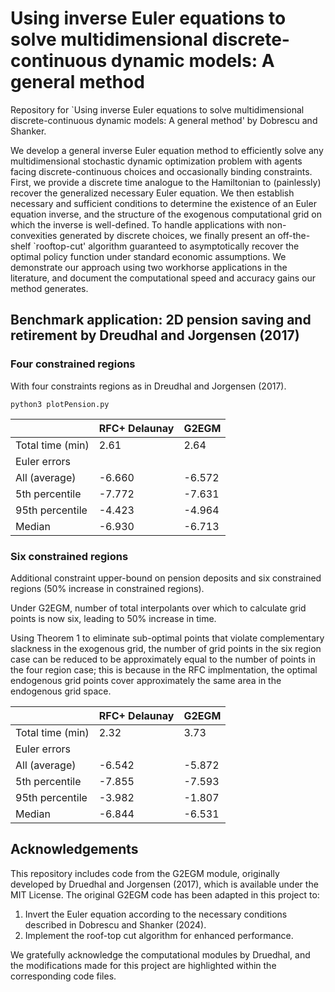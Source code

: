 # Using inverse Euler equations to solve multidimensional discrete-continuous dynamic models: A general method
Repository for `Using inverse Euler equations to solve multidimensional discrete-continuous dynamic models: A general method'  by Dobrescu and Shanker. 

We develop a general inverse Euler equation method to efficiently solve any multidimensional stochastic dynamic optimization problem with agents facing discrete-continuous choices and occasionally binding constraints. First, we provide a discrete time analogue to the Hamiltonian to (painlessly) recover the generalized necessary Euler equation. We then establish necessary and sufficient conditions to determine the existence of an Euler equation inverse, and the structure of the exogenous computational grid on which the inverse is well-defined. To handle applications with non-convexities generated by discrete choices, we finally present an off-the-shelf `rooftop-cut' algorithm guaranteed to asymptotically recover the optimal policy function under standard economic assumptions. We demonstrate our approach using two workhorse applications in the literature, and document the computational speed and accuracy gains our method generates.

## Benchmark application: 2D pension saving and retirement by Dreudhal and Jorgensen (2017)

### Four constrained regions 

With four constraints regions as in Dreudhal and Jorgensen (2017). 

```
python3 plotPension.py
``` 

<center>

|                   | RFC+ Delaunay | G2EGM |
|-------------------|---------------|-------|
| Total time (min)  | 2.61          | 2.64  |
| Euler errors      |               |       |
| All (average)     | -6.660        |-6.572 |
| 5th percentile    | -7.772        | -7.631|
| 95th percentile   | -4.423        | -4.964|
| Median            | -6.930        | -6.713|

</center>

### Six constrained regions 

Additional constraint upper-bound on pension deposits and six constrained regions (50\% increase in constrained regions).

Under G2EGM, number of total interpolants over which to calculate grid points is now six, leading to 50% increase in time. 

Using Theorem 1 to eliminate sub-optimal points that violate complementary slackness in the exogenous grid, the number of grid points in the six region case can be reduced to be approximately equal to the number of points in the four region case; this is because in the RFC implmentation, the optimal endogenous grid points cover approximately the same area in the endogenous grid space.

<center>

|                     | RFC+ Delaunay | G2EGM      |
|---------------------|---------------|------------|
| Total time (min)    | 2.32          | 3.73       |
| Euler errors        |               |            |
| All (average)       | -6.542        | -5.872     |
| 5th percentile      | -7.855        | -7.593     |
| 95th percentile     | -3.982        | -1.807     |
| Median              | -6.844        | -6.531     |

</center>


## Acknowledgements

This repository includes code from the G2EGM module, originally developed by Druedhal and Jorgensen (2017), which is available under the MIT License. The original G2EGM code has been adapted in this project to:

1. Invert the Euler equation according to the necessary conditions described in Dobrescu and Shanker (2024).
2. Implement the roof-top cut algorithm for enhanced performance.

We gratefully acknowledge the computational modules by Druedhal, and the modifications made for this project are highlighted within the corresponding code files.
